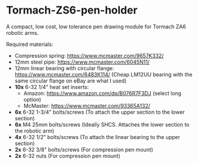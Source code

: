 # Tormach-ZS6-pen-holder
 A compact, low cost, low tolerance pen drawing module for Tormach ZA6 robotic arms.

Required materials:
  * Compression spring: https://www.mcmaster.com/9657K332/
  * 12mm steel pipe: https://www.mcmaster.com/6045N11/
  * 12mm linear bearing with circular flange: https://www.mcmaster.com/6483K114/ (Cheap LM12UU bearing with the same circular flange on eBay are what I used)
  * __10x__ 6-32 1/4" heat set inserts:
    * Amazon: https://www.amazon.com/dp/B076R7F3DJ (select long option)
    * McMaster: https://www.mcmaster.com/93365A132/
  * __6x__ 6-32 1-3/4" bolts/screws (To attach the upper section to the lower section)
  * __6x__ M4 25mm bolts/screws (Ideally SHCS. Attaches the lower section to the robotic arm)
  * __4x__ 6-32 1/2" bolts/screws (To attach the linear bearing to the upper section)
  * __2x__ 6-32 3/8" bolts/screws (For compression pen mount)
  * __2x__ 6-32 nuts (For compression pen mount)
